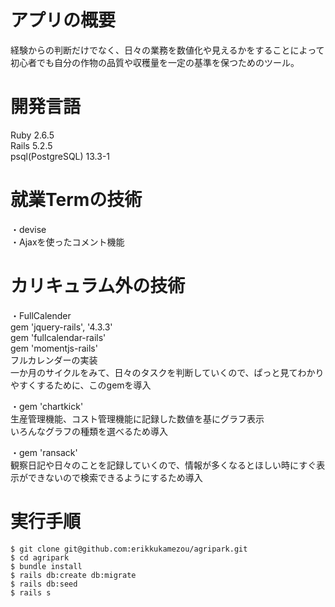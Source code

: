 # アプリの概要 <br>
経験からの判断だけでなく、日々の業務を数値化や見えるかをすることによって
初心者でも自分の作物の品質や収穫量を一定の基準を保つためのツール。


# 開発言語 <br>
Ruby 2.6.5 <br>
Rails 5.2.5 <br>
psql(PostgreSQL) 13.3-1 <br>

# 就業Termの技術 <br>
・devise <br>
・Ajaxを使ったコメント機能 <br>

# カリキュラム外の技術 <br>
・FullCalender <br>
gem 'jquery-rails', '4.3.3' <br>
gem 'fullcalendar-rails' <br>
gem 'momentjs-rails' <br>
フルカレンダーの実装 <br>
一か月のサイクルをみて、日々のタスクを判断していくので、ぱっと見てわかりやすくするために、このgemを導入 <br>

・gem 'chartkick' <br>
生産管理機能、コスト管理機能に記録した数値を基にグラフ表示 <br>
いろんなグラフの種類を選べるため導入 <br>

・gem 'ransack' <br>
観察日記や日々のことを記録していくので、情報が多くなるとほしい時にすぐ表示ができないので検索できるようにするため導入 <br>


# 実行手順
```
$ git clone git@github.com:erikkukamezou/agripark.git
$ cd agripark
$ bundle install
$ rails db:create db:migrate
$ rails db:seed
$ rails s
```
